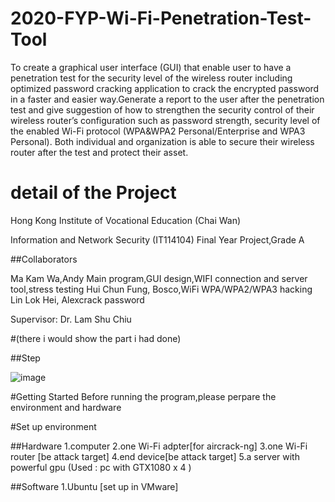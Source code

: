 # 2020-FYP-Wi-Fi-Penetration-Test-Tool

To create a graphical user interface (GUI) that enable user to have a penetration test for the security level of the wireless router including optimized password cracking application to crack the encrypted password in a faster and easier way.Generate a report to the user after the penetration test and give suggestion of how to strengthen the security control of their wireless router’s configuration such as password strength, security level of the enabled Wi-Fi protocol (WPA&WPA2 Personal/Enterprise and WPA3 Personal). Both individual and organization is able to secure their wireless router after the test and protect their asset.

# detail of the Project
Hong Kong Institute of Vocational Education (Chai Wan)

Information and Network Security (IT114104) Final Year Project,Grade A

##Collaborators

Ma Kam Wa,Andy Main program,GUI design,WIFI connection and server tool,stress testing
Hui Chun Fung, Bosco,WiFi WPA/WPA2/WPA3 hacking
Lin Lok Hei, Alexcrack password

Supervisor: Dr. Lam Shu Chiu

#(there i would show the part i had done)

##Step

![image](https://user-images.githubusercontent.com/51657418/110147445-a3f42980-7e16-11eb-8ca2-7c425f7830be.png)

#Getting Started
Before running the program,please perpare the environment and hardware

#Set up environment

##Hardware
    1.computer
    2.one Wi-Fi adpter[for aircrack-ng]
    3.one Wi-Fi router [be attack target]
    4.end device[be attack target]
    5.a server with powerful gpu (Used : pc with GTX1080 x 4 )

##Software
    1.Ubuntu [set up in VMware]





